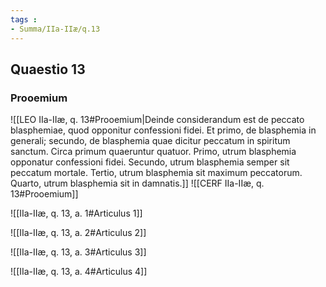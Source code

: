 ```yaml
---
tags : 
- Summa/IIa-IIæ/q.13
---
```


## Quaestio 13

### Prooemium

![[LEO IIa-IIæ, q. 13#Prooemium|Deinde considerandum est de peccato blasphemiae, quod opponitur confessioni fidei. Et primo, de blasphemia in generali; secundo, de blasphemia quae dicitur peccatum in spiritum sanctum. Circa primum quaeruntur quatuor. Primo, utrum blasphemia opponatur confessioni fidei. Secundo, utrum blasphemia semper sit peccatum mortale. Tertio, utrum blasphemia sit maximum peccatorum. Quarto, utrum blasphemia sit in damnatis.]]
![[CERF IIa-IIæ, q. 13#Prooemium]]

![[IIa-IIæ, q. 13, a. 1#Articulus 1]]

![[IIa-IIæ, q. 13, a. 2#Articulus 2]]

![[IIa-IIæ, q. 13, a. 3#Articulus 3]]

![[IIa-IIæ, q. 13, a. 4#Articulus 4]]

